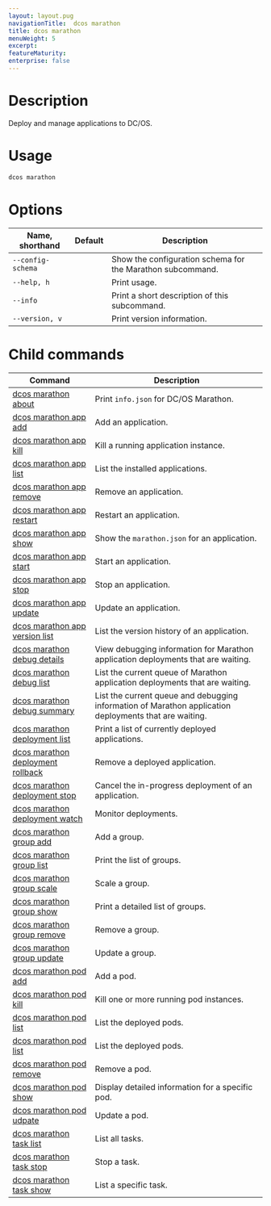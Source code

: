 ```yaml
---
layout: layout.pug
navigationTitle:  dcos marathon
title: dcos marathon
menuWeight: 5
excerpt:
featureMaturity:
enterprise: false
---
```


<!-- This source repo for this topic is https://github.com/dcos/dcos-docs -->


# Description
Deploy and manage applications to DC/OS.

# Usage

```bash
dcos marathon
```

# Options

| Name, shorthand | Default | Description |
|---------|-------------|-------------|
| `--config-schema`   |             |  Show the configuration schema for the Marathon subcommand. |
| `--help, h`   |             |  Print usage. |
| `--info`   |             |  Print a short description of this subcommand. |
| `--version, v`   |             | Print version information. |

# Child commands

| Command | Description |
|---------|-------------|
| [dcos marathon about](/1.9/cli/command-reference/dcos-marathon/dcos-marathon-about/)   | Print `info.json` for DC/OS Marathon. | 
| [dcos marathon app add](/1.9/cli/command-reference/dcos-marathon/dcos-marathon-app-add/)   |  Add an application. | 
| [dcos marathon app kill](/1.9/cli/command-reference/dcos-marathon/dcos-marathon-app-kill/)   | Kill a running application instance.  | 
| [dcos marathon app list](/1.9/cli/command-reference/dcos-marathon/dcos-marathon-app-list/)   | List the installed applications.  | 
| [dcos marathon app remove](/1.9/cli/command-reference/dcos-marathon/dcos-marathon-app-remove/)   |  Remove an application. | 
| [dcos marathon app restart](/1.9/cli/command-reference/dcos-marathon/dcos-marathon-app-restart/)   | Restart an application.  | 
| [dcos marathon app show](/1.9/cli/command-reference/dcos-marathon/dcos-marathon-app-show/)   | Show the `marathon.json` for an  application.  | 
| [dcos marathon app start](/1.9/cli/command-reference/dcos-marathon/dcos-marathon-app-start/)   | Start an application.  | 
| [dcos marathon app stop](/1.9/cli/command-reference/dcos-marathon/dcos-marathon-app-stop/)   | Stop an application.  | 
| [dcos marathon app update](/1.9/cli/command-reference/dcos-marathon/dcos-marathon-app-update/)   | Update an application.  | 
| [dcos marathon app version list](/1.9/cli/command-reference/dcos-marathon/dcos-marathon-app-version-list/)   | List the version history of an application.  | 
| [dcos marathon debug details](/1.9/cli/command-reference/dcos-marathon/dcos-marathon-debug-details/) | View debugging information for Marathon application deployments that are waiting.  | 
| [dcos marathon debug list](/1.9/cli/command-reference/dcos-marathon/dcos-marathon-debug-list/)   | List the current queue of Marathon application deployments that are waiting.  | 
| [dcos marathon debug summary](/1.9/cli/command-reference/dcos-marathon/dcos-marathon-debug-summary/)   | List the current queue and debugging information of Marathon application deployments that are waiting.  | 
| [dcos marathon deployment list](/1.9/cli/command-reference/dcos-marathon/dcos-marathon-deployment-list/) | Print a list of currently deployed applications. | 
| [dcos marathon deployment rollback](/1.9/cli/command-reference/dcos-marathon/dcos-marathon-deployment-rollback/) | Remove a deployed application. | 
| [dcos marathon deployment stop](/1.9/cli/command-reference/dcos-marathon/dcos-marathon-deployment-stop/) | Cancel the in-progress deployment of an application. | 
| [dcos marathon deployment watch](/1.9/cli/command-reference/dcos-marathon/dcos-marathon-deployment-stop/) | Monitor deployments. | 
| [dcos marathon group add](/1.9/cli/command-reference/dcos-marathon/dcos-marathon-group-add/) | Add a group. | 
| [dcos marathon group list](/1.9/cli/command-reference/dcos-marathon/dcos-marathon-group-list/) | Print the list of groups. | 
| [dcos marathon group scale](/1.9/cli/command-reference/dcos-marathon/dcos-marathon-group-scale/) | Scale a group. | 
| [dcos marathon group show](/1.9/cli/command-reference/dcos-marathon/dcos-marathon-group-scale/) | Print a detailed list of groups. | 
| [dcos marathon group remove](/1.9/cli/command-reference/dcos-marathon/dcos-marathon-group-remove/) | Remove a group. | 
| [dcos marathon group update](/1.9/cli/command-reference/dcos-marathon/dcos-marathon-group-update/) | Update a group. | 
| [dcos marathon pod add](/1.9/cli/command-reference/dcos-marathon/dcos-marathon-pod-add/) | Add a pod. | 
| [dcos marathon pod kill](/1.9/cli/command-reference/dcos-marathon/dcos-marathon-pod-kill/) | Kill one or more running pod instances. | 
| [dcos marathon pod list](/1.9/cli/command-reference/dcos-marathon/dcos-marathon-pod-list/) | List the deployed pods. | 
| [dcos marathon pod list](/1.9/cli/command-reference/dcos-marathon/dcos-marathon-pod-list/) | List the deployed pods. | 
| [dcos marathon pod remove](/1.9/cli/command-reference/dcos-marathon/dcos-marathon-pod-remove/) | Remove a pod. | 
| [dcos marathon pod show](/1.9/cli/command-reference/dcos-marathon/dcos-marathon-pod-show/) | Display detailed information for a specific pod. | 
| [dcos marathon pod udpate](/1.9/cli/command-reference/dcos-marathon/dcos-marathon-pod-update/) | Update a pod. | 
| [dcos marathon task list](/1.9/cli/command-reference/dcos-marathon/dcos-marathon-task-list/) | List all tasks. | 
| [dcos marathon task stop](/1.9/cli/command-reference/dcos-marathon/dcos-marathon-task-stop/) | Stop a task. | 
| [dcos marathon task show](/1.9/cli/command-reference/dcos-marathon/dcos-marathon-task-show/) | List a specific task. | 

